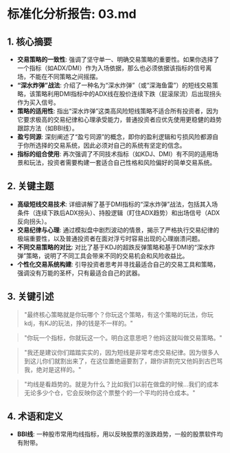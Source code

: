 # 标准化分析报告: 03.md

## 1. 核心摘要
- **交易策略的一致性**: 强调了坚守单一、明确交易策略的重要性。如果你选择了一个指标（如ADX/DMI）作为入场依据，那么也必须依据该指标的信号离场，不能在不同策略之间摇摆。
- **“深水炸弹”战法**: 介绍了一种名为“深水炸弹”（或“深海鱼雷”）的短线交易策略，该策略利用DMI指标中的ADX线在股价连续下跌（屁滚尿流）后出现拐头作为买入信号。
- **策略的适用性**: 指出“深水炸弹”这类高风险短线策略不适合所有投资者，因为它要求极高的交易纪律和心理承受能力，普通投资者应优先使用更稳健的趋势跟踪方法（如BBI线）。
- **盈亏同源**: 深刻阐述了“盈亏同源”的概念，即你的盈利逻辑和亏损风险都源自于你所选择的交易系统，因此必须对自己的系统有坚定的信念。
- **指标的组合使用**: 再次强调了不同技术指标（如KDJ、DMI）有不同的适用场景和玩法，投资者需要构建一套适合自己性格和风险偏好的简单交易系统。

## 2. 关键主题
- **高级短线交易技术**: 详细讲解了基于DMI指标的“深水炸弹”战法，包括其入场条件（连续下跌后ADX拐头）、持股逻辑（盯住ADX趋势）和出场信号（ADX反向拐头）。
- **交易纪律与心理**: 通过模拟盘中剧烈波动的情景，揭示了严格执行交易纪律的极端重要性，以及普通投资者在面对浮亏时容易出现的心理崩溃问题。
- **不同交易策略的对比**: 对比了基于KDJ的超跌反弹策略和基于DMI的“深水炸弹”策略，说明了不同工具会带来不同的交易机会和风险收益比。
- **个性化交易系统构建**: 引导投资者思考并寻找最适合自己的交易工具和策略，强调没有万能的圣杯，只有最适合自己的武器。

## 3. 关键引述
> "最终核心策略就是你玩哪个？你玩这个策略，有这个策略的玩法，你玩kdj，有KJ的玩法，挣的钱是不一样的。"

> "你玩一个指标，你就玩这一个。明白这意思吧？他妈这就叫做交易策略。"

> "我还是建议你们踏踏实实的，因为短线是非常考虑交易纪律。因为很多人到这儿你们就割出来了，在这位置绝逼要割了，跟你讲割完又他妈到古巴骂我，绝对是这样的。"

> "均线是看趋势的。就是为什么？比如我们以前在做盘的时候...我们的成本无论多少个仓，它会反映你这个票整个的一个平均的持仓成本。"

## 4. 术语和定义
- **BBI线**: 一种股市常用均线指标，用以反映股票的涨跌趋势，一般的股票软件均有附带。